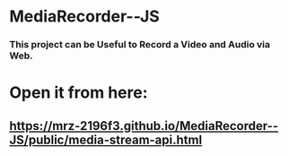# MediaRecorder--JS

### This project can be Useful to Record a Video and Audio via Web.

# Open it from here:
## https://mrz-2196f3.github.io/MediaRecorder--JS/public/media-stream-api.html
